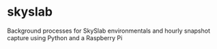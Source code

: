 # skyslab
Background processes for SkySlab environmentals and hourly snapshot capture using Python and a Raspberry Pi
